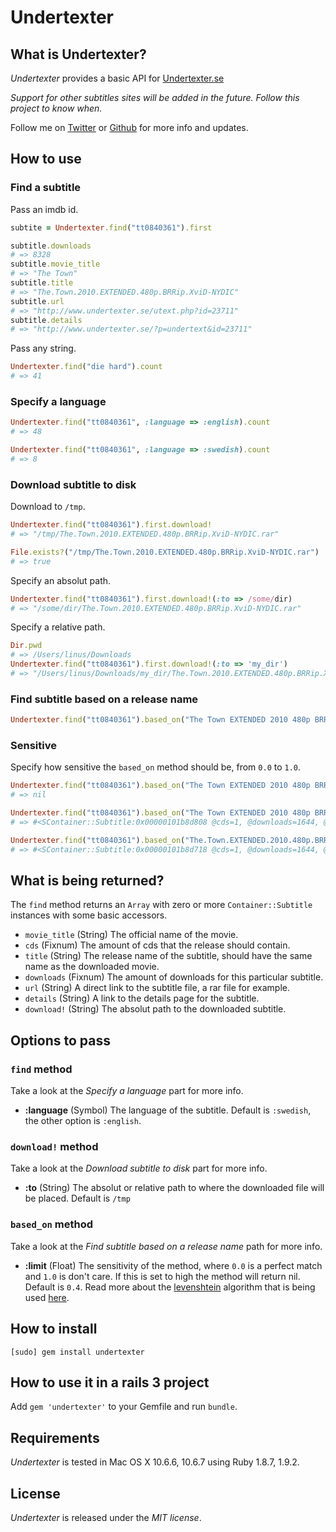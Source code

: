 # Undertexter

## What is Undertexter?

*Undertexter* provides a basic API for [Undertexter.se](http://undertexter.se)

*Support for other subtitles sites will be added in the future. Follow this project to know when.*

Follow me on [Twitter](http://twitter.com/linusoleander) or [Github](https://github.com/oleander/) for more info and updates.

## How to use

### Find a subtitle

Pass an imdb id.
  
```` ruby  
subtite = Undertexter.find("tt0840361").first

subtitle.downloads
# => 8328
subtitle.movie_title
# => "The Town"
subtitle.title
# => "The.Town.2010.EXTENDED.480p.BRRip.XviD-NYDIC"
subtitle.url
# => "http://www.undertexter.se/utext.php?id=23711"
subtitle.details
# => "http://www.undertexter.se/?p=undertext&id=23711"
````

Pass any string.

```` ruby
Undertexter.find("die hard").count
# => 41
````

### Specify a language

```` ruby    
Undertexter.find("tt0840361", :language => :english).count
# => 48

Undertexter.find("tt0840361", :language => :swedish).count
# => 8
````

### Download subtitle to disk

Download to `/tmp`.

```` ruby
Undertexter.find("tt0840361").first.download!
# => "/tmp/The.Town.2010.EXTENDED.480p.BRRip.XviD-NYDIC.rar"

File.exists?("/tmp/The.Town.2010.EXTENDED.480p.BRRip.XviD-NYDIC.rar")
# => true
````

Specify an absolut path.

```` ruby    
Undertexter.find("tt0840361").first.download!(:to => /some/dir)
# => "/some/dir/The.Town.2010.EXTENDED.480p.BRRip.XviD-NYDIC.rar"
````

Specify a relative path.

```` ruby 
Dir.pwd
# => /Users/linus/Downloads
Undertexter.find("tt0840361").first.download!(:to => 'my_dir')
# => "/Users/linus/Downloads/my_dir/The.Town.2010.EXTENDED.480p.BRRip.XviD-NYDIC.rar"
````

### Find subtitle based on a release name

```` ruby  
Undertexter.find("tt0840361").based_on("The Town EXTENDED 2010 480p BRRip XviD AC3 FLAWL3SS")
````

### Sensitive

Specify how sensitive the `based_on` method should be, from `0.0` to `1.0`.

```` ruby
Undertexter.find("tt0840361").based_on("The Town EXTENDED 2010 480p BRRip XviD AC3 FLAWL3SS", limit: 0.0)
# => nil
````

```` ruby 
Undertexter.find("tt0840361").based_on("The Town EXTENDED 2010 480p BRRip XviD AC3 FLAWL3SS", limit: 0.4)
# => #<SContainer::Subtitle:0x00000101b8d808 @cds=1, @downloads=1644, @title="The.Town.EXTENDED.2010.480p.BRRip.XviD.AC3-FLAWL3SS", @details="http://www.undertexter.se/?p=undertext&id=23752", @movie_title="The Town", @language=:swedish>
````

```` ruby
Undertexter.find("tt0840361").based_on("The.Town.EXTENDED.2010.480p.BRRip.XviD.AC3-FLAWL3SS", limit: 0.0)
# => #<SContainer::Subtitle:0x00000101b8d718 @cds=1, @downloads=1644, @title="The.Town.EXTENDED.2010.480p.BRRip.XviD.AC3-FLAWL3SS", @details="http://www.undertexter.se/?p=undertext&id=23752", @movie_title="The Town", @language=:swedish>
````

## What is being returned?

The `find` method returns an `Array` with zero or more `Container::Subtitle` instances with some basic accessors.

- `movie_title` (String) The official name of the movie.
- `cds` (Fixnum) The amount of cds that the release should contain.
- `title` (String) The release name of the subtitle, should have the same name as the downloaded movie.
- `downloads` (Fixnum) The amount of downloads for this particular subtitle.
- `url` (String) A direct link to the subtitle file, a rar file for example.
- `details` (String) A link to the details page for the subtitle.
- `download!` (String) The absolut path to the downloaded subtitle.

## Options to pass

### `find` method

Take a look at the *Specify a language* part for more info.

- **:language** (Symbol) The language of the subtitle. Default is `:swedish`, the other option is `:english`.

### `download!` method

Take a look at the *Download subtitle to disk* part for more info.

- **:to** (String) The absolut or relative path to where the downloaded file will be placed. Default is `/tmp`

### `based_on` method

Take a look at the *Find subtitle based on a release name* path for more info.

- **:limit** (Float) The sensitivity of the method, where `0.0` is a perfect match and `1.0` is don't care. If this is set to high the method will return nil. Default is `0.4`. Read more about the [levenshtein](http://en.wikipedia.org/wiki/Levenshtein_distance) algorithm that is being used [here](http://www.erikveen.dds.nl/levenshtein/doc/index.html).

## How to install

    [sudo] gem install undertexter
    
## How to use it in a rails 3 project

Add `gem 'undertexter'` to your Gemfile and run `bundle`.

## Requirements

*Undertexter* is tested in Mac OS X 10.6.6, 10.6.7 using Ruby 1.8.7, 1.9.2.

## License

*Undertexter* is released under the *MIT license*.